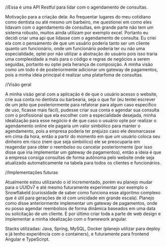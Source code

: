 //Essa é uma API Restful para lidar com o agendamento de consultas.

Motivação para a criação dela: Ao frequentar lugares do meu cotidiano como dentista ou até mesmo um barbeiro, me questionei em como eles lidavam com o agendamento de consultas, em grande parte não tem um sistema robusto,
muitos ainda utilizam por exemplo excel. Portanto eu decidi criar uma api que lidasse com o agendamento de consulta. Eu criei ela com o pensamento de que um usuário poderia tanto ser um cliente quanto um funcionário, onde um funcionário poderia ter ou não uma especialidade,
optei por não utilizar a abstração do usuário pois isso traria uma complexidade a mais para o código e regras de negócios a serem seguidas, portanto eu optei pela herança de composição. A minha visão como um todo é de posteriormente adicionar um gateway de pagamentos, pois a minha ideia principal é realizar uma platarfoma de consultas.

//Visão geral

A minha visão geral com a aplicação é de que o usuário acesso o website, crie sua conta no dentista ou barbearia, seja o que for (eu tentei escrever de um jeito que posteriormente para refatorar para algum caso especifico de uso, ficasse mais fácil),
pudesse criar sua conta e agendar sua consulta com o profissional que ela escolher com a especialidade desejada, minha idealização para esse negócio é de que caso o usuário opte por realizar o agendamento online ele pagaria um valor simbólico para manter o agendamento, pois a empresa poderia ter prejuizo caso ele desmarcasse em cima da hora, então a partir do momento em que
um usuário coloca seu dinheiro em risco (nem que seja simbólico) ele se preocuparia em reagendar para obter o reembolso ou cancelar posteriormente (por isso disse que iria implementar um gateway de pagamentos), então a ideia é que
a empresa consiga consultas de forma autônoma pelo website onde seja atualizado automaticamente na tabela para todos os clientes e funcionários.

//Implementações futuras

Atualmente estou utilizando o id incrementado, porém eu planejo mudar para o UUIDv7 e até mesmo futuramente experimentar por exemplo o SnowflakeId (curiosidade de saber como funciona esse algoritmo complexo que é útil para gerações de id com unicidade em grande escala).
Planejo como disse anteriormente implementar um gateway de pagamentos, onde eu posso agendar reembolsos de forma dinâmica baseados em uma data ou solicitação de um cliente.
E por último criar toda a parte de web design e implementar a minha idealização com o framework angular.

Stacks utilizadas: Java, Spring, MySQL, Docker (planejo utilizar para deploy e já tenho experiência com o containers), e futuramente para frontend Angular e TypeScirpt.
